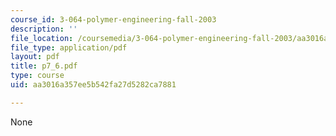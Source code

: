 ```yaml
---
course_id: 3-064-polymer-engineering-fall-2003
description: ''
file_location: /coursemedia/3-064-polymer-engineering-fall-2003/aa3016a357ee5b542fa27d5282ca7881_p7_6.pdf
file_type: application/pdf
layout: pdf
title: p7_6.pdf
type: course
uid: aa3016a357ee5b542fa27d5282ca7881

---
```

None